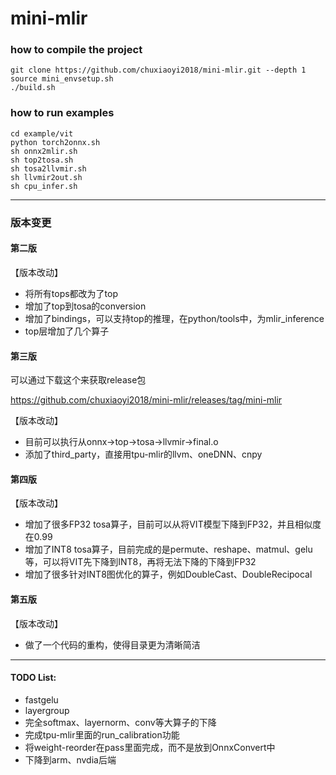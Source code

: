 # mini-mlir


### how to compile the project
```
git clone https://github.com/chuxiaoyi2018/mini-mlir.git --depth 1
source mini_envsetup.sh
./build.sh
```

### how to run examples
```
cd example/vit
python torch2onnx.sh
sh onnx2mlir.sh
sh top2tosa.sh
sh tosa2llvmir.sh
sh llvmir2out.sh
sh cpu_infer.sh
```


---------------------------------------------------------------------
### 版本变更

#### 第二版

【版本改动】
* 将所有tops都改为了top
* 增加了top到tosa的conversion
* 增加了bindings，可以支持top的推理，在python/tools中，为mlir_inference
* top层增加了几个算子


#### 第三版

可以通过下载这个来获取release包

https://github.com/chuxiaoyi2018/mini-mlir/releases/tag/mini-mlir

【版本改动】
* 目前可以执行从onnx->top->tosa->llvmir->final.o
* 添加了third_party，直接用tpu-mlir的llvm、oneDNN、cnpy


#### 第四版


【版本改动】
* 增加了很多FP32 tosa算子，目前可以从将VIT模型下降到FP32，并且相似度在0.99
* 增加了INT8 tosa算子，目前完成的是permute、reshape、matmul、gelu等，可以将VIT先下降到INT8，再将无法下降的下降到FP32
* 增加了很多针对INT8图优化的算子，例如DoubleCast、DoubleRecipocal

#### 第五版


【版本改动】
* 做了一个代码的重构，使得目录更为清晰简洁

--------------------------------------------




#### TODO List:
* fastgelu
* layergroup
* 完全softmax、layernorm、conv等大算子的下降
* 完成tpu-mlir里面的run\_calibration功能
* 将weight-reorder在pass里面完成，而不是放到OnnxConvert中
* 下降到arm、nvdia后端

